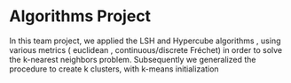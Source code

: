 # Algorithms Project
 In this team project, we applied the LSH and Hypercube algorithms , using various metrics ( euclidean , continuous/discrete Fréchet) in order to solve the k-nearest neighbors problem. Subsequently we generalized the procedure to create k clusters, with k-means initialization
